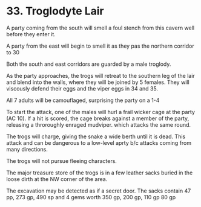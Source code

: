 # 33. Troglodyte Lair

A party coming from the south will smell a foul stench from this
cavern well before they enter it.  

A party from the east will begin to smell it as they pas the northern
corridor to 30

Both the south and east corridors are guarded by a male troglody.

As the party approaches, the trogs will retreat to the southern leg
of the lair and blend into the walls, where they will be joined by
5 females. They will viscously defend their eggs and the viper
eggs in 34 and 35.

All 7 adults will be camouflaged, surprising the party on a 1-4

To start the attack, one of the males will hurl a frail wicker
cage at the party (AC 10). If a hit is scored, the cage breaks
against a member of the party, releasing a throroughly enraged
mudviper. which attacks the same round.

The trogs will charge, giving the snake a wide berth until it is dead.
This attack and can be dangerous to a low-level aprty b/c attacks
coming from many directions.

The trogs will not pursue fleeing characters.

The major treasure store of the trogs is in a few leather sacks
buried in the loose dirth at the NW corner of the area.

The excavation may be detected as if a secret door.  The sacks
contain 47 pp, 273 gp, 490 sp and 4 gems worth 350 gp, 200 gp, 110 gp
80 gp



